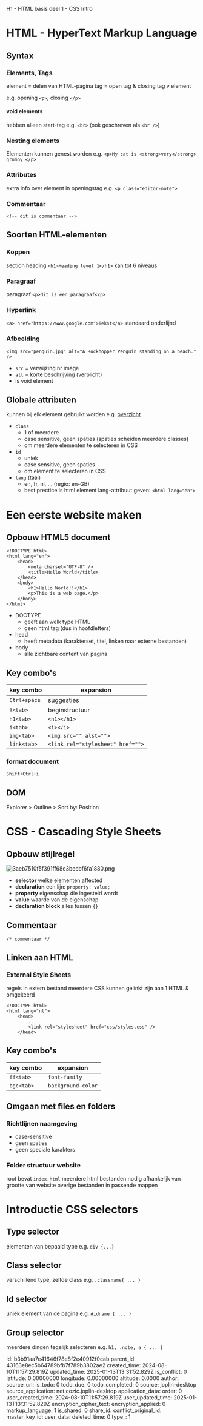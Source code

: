 H1 - HTML basis deel 1 - CSS Intro

# HTML - HyperText Markup Language
## Syntax
### Elements, Tags
element = delen van HTML-pagina
tag = open tag & closing tag v element

e.g. opening `<p>`, closing `</p>`
#### void elements
hebben alleen start-tag
e.g. `<br>` (ook geschreven als `<br />`)
### Nesting elements
Elementen kunnen genest worden
e.g. `<p>My cat is <strong>very</strong> grumpy.</p>`
### Attributes
extra info over element
in openingstag
e.g. `<p class="editor-note">`
### Commentaar
`<!-- dit is commentaar -->`
## Soorten HTML-elementen
### Koppen
section heading  `<h1>Heading level 1</h1>` kan tot 6 niveaus
### Paragraaf
paragraaf `<p>dit is een paragraaf</p>`
### Hyperlink
`<a> href="https://www.google.com">Tekst</a>`
standaard onderlijnd
### Afbeelding
`<img src="penguin.jpg" alt="A Rockhopper Penguin standing on a beach." />`
- `src` = verwijzing nr image
- `alt` = korte beschrijving (verplicht)
- is void element
## Globale attributen
kunnen bij elk element gebruikt worden
e.g. [overzicht](https://developer.mozilla.org/en-US/docs/Web/HTML/Global_attributes)
- `class`
  - 1 of meerdere
  - case sensitive, geen spaties (spaties scheiden meerdere classes)
  - om meerdere elementen te selecteren in CSS
- `id`
  - uniek
  - case sensitive, geen spaties
  - om element te selecteren in CSS
- `lang` (taal)
  - en, fr, nl, ... (regio: en-GB)
  - best prectice is html element lang-attribuut geven: `<html lang="en">`
# Een eerste website maken
## Opbouw HTML5 document
```
<!DOCTYPE html>
<html lang="en">
	<head>
		<meta charset="UTF-8" />
		<title>Hello World</title>
	</head>
	<body>
		<h1>Hello World!!</h1>
		<p>This is a web page.</p>
	</body>
</html>
```
- DOCTYPE
  - geeft aan welk type HTML
  - geen html tag (dus in hoofdletters)
- head
  - heeft metadata (karakterset, titel, linken naar externe bestanden)
- body
  - alle zichtbare content van pagina
## Key combo's
| key combo | expansion|
|-|-|
|`Ctrl+space`|suggesties|
| `!<tab>` | beginstructuur |
|`h1<tab>`|`<h1></h1>`|
|`i<tab>`|`<i></i>`|
|`img<tab>`|`<img src="" alst="">`|
|`link<tab>`|`<link rel="stylesheet" href="">`|
### format document
`Shift+Ctrl+i`
## DOM
Explorer > Outline > Sort by: Position
# CSS - Cascading Style Sheets
## Opbouw stijlregel
![3aeb7510f5f391ff68e3becbf6fa1880.png](:/f55195c989214e40bd84f36bd10f76f5)
- **selector** welke elementen affected
- **declaration** een lijn: `property: value;`
- **property** eigenschap die ingesteld wordt
- **value** waarde van de eigenschap
- **declaration block** alles tussen `{}`
## Commentaar
`/* commentaar */`
## Linken aan HTML
### External Style Sheets
regels in extern bestand
meerdere CSS kunnen gelinkt zijn aan 1 HTML & omgekeerd
```
<!DOCTYPE html>
<html lang="nl">
	<head>
		...
		<link rel="stylesheet" href="css/styles.css" />
	</head>
```
## Key combo's
| key combo | expansion|
|-|-|
|`ff<tab>`|`font-family`|
|`bgc<tab>`|`background-color`|
## Omgaan met files en folders
### Richtlijnen naamgeving
- case-sensitive
- geen spaties
- geen speciale karakters
### Folder structuur website
root bevat `index.html`
meerdere html bestanden nodig afhankelijk van grootte van website
overige bestanden in passende mappen
# Introductie CSS selectors
## Type selector
elementen van bepaald type
e.g. `div {...}`
## Class selector
verschillend type, zelfde class
e.g. `.classname{ ... }`
## Id selector
uniek element van de pagina
e.g. `#idname { ... }`
## Group selector
meerdere dingen tegelijk selecteren
e.g. `h1, .note, a { ... }`

id: b3b91aa7e41646f78e8f2e40912f0cab
parent_id: 43163e8ec5b64789bfb7f789b3802ae2
created_time: 2024-08-10T11:57:29.819Z
updated_time: 2025-01-13T13:31:52.829Z
is_conflict: 0
latitude: 0.00000000
longitude: 0.00000000
altitude: 0.0000
author: 
source_url: 
is_todo: 0
todo_due: 0
todo_completed: 0
source: joplin-desktop
source_application: net.cozic.joplin-desktop
application_data: 
order: 0
user_created_time: 2024-08-10T11:57:29.819Z
user_updated_time: 2025-01-13T13:31:52.829Z
encryption_cipher_text: 
encryption_applied: 0
markup_language: 1
is_shared: 0
share_id: 
conflict_original_id: 
master_key_id: 
user_data: 
deleted_time: 0
type_: 1